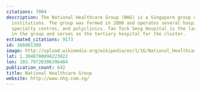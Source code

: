 ```yaml
---
citations: 7004
description: The National Healthcare Group (NHG) is a Singapore group of healthcare
  institutions. The group was formed in 2000 and operates several hospitals, national
  specialty centres, and polyclinics. Tan Tock Seng Hospital is the largest hospital
  in the group and serves as the tertiary hospital for the cluster.
estimated_citations: 9173
id: 166881300
image: http://upload.wikimedia.org/wikipedia/en/1/16/National_Healthcare_Group_Logo.jpg
lat: 1.3048700094223022
lon: 103.79720306396484
publication_count: 642
title: National Healthcare Group
website: http://www.nhg.com.sg/
---
```

